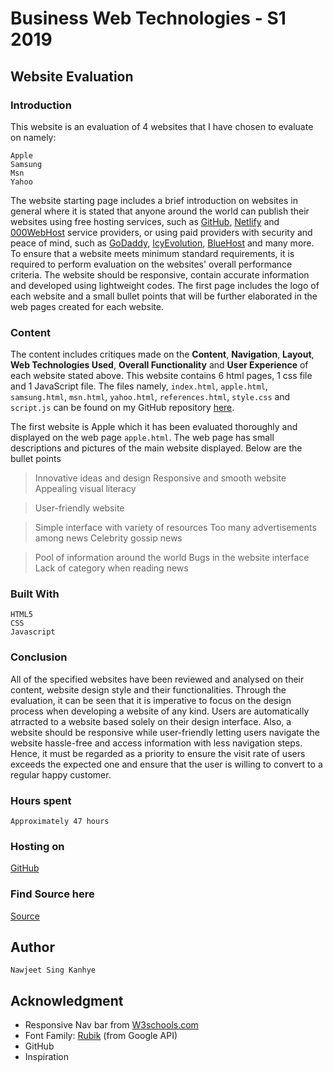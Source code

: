 # Business Web Technologies - S1 2019

## Website Evaluation

### Introduction

This website is an evaluation of 4 websites that I have chosen to evaluate on namely:

```
Apple
Samsung
Msn
Yahoo
```

The website starting page includes a brief introduction on websites in general where it is stated that anyone around the world can publish their websites using free hosting services, such as [GitHub](https://github.com), [Netlify]() and [000WebHost](https://www.000webhost.com) service providers, or using paid providers with security and peace of mind, such as [GoDaddy](https://au.godaddy.com), [IcyEvolution](https://www.icyevolution.com), [BlueHost](https://www.bluehost.com) and many more. To ensure that a website meets minimum standard requirements, it is required to perform evaluation on the websites' overall performance criteria. The website should be responsive, contain accurate information and developed using lightweight codes. The first page includes the logo of each website and a small bullet points that will be further elaborated in the web pages created for each website.

### Content

The content includes critiques made on the **Content**, **Navigation**, **Layout**, **Web Technologies Used**, **Overall Functionality** and **User Experience** of each website stated above. This website contains 6 html pages, 1 css file and 1 JavaScript file. The files namely, `index.html`, `apple.html`, `samsung.html`, `msn.html`, `yahoo.html`, `references.html`, `style.css` and `script.js` can be found on my GitHub repository [here](https://github.com/nawjeet/bwt1).

The first website is Apple which  it has been evaluated thoroughly and displayed on the web page `apple.html`. The web page has small descriptions and pictures of the main website displayed. Below are the bullet points 

> Innovative ideas and design
> Responsive and smooth website
> Appealing visual literacy

> User-friendly website
>
>

> Simple interface with variety of resources
> Too many advertisements among news
> Celebrity gossip news

> Pool of information around the world
> Bugs in the website interface
> Lack of category when reading news 


### Built With

```
HTML5
CSS
Javascript
```

### Conclusion

All of the specified websites have been reviewed and analysed on their content, website design style and their functionalities. Through the evaluation, it can be seen that it is imperative to focus on the design process when developing a website of any kind. Users are automatically atrracted to a website based solely on their design interface. Also, a website should be responsive while user-friendly letting users navigate the website hassle-free and access information with less navigation steps. Hence, it must be regarded as a priority to ensure the visit rate of users exceeds the expected one and ensure that the user is willing to convert to a regular happy customer.

### Hours spent

```
Approximately 47 hours
```


### Hosting on

[GitHub](https://github.com)


### Find Source here

[Source](https://github.com/nawjeet/bwt1)

## Author

```
Nawjeet Sing Kanhye
```
## Acknowledgment

* Responsive Nav bar from [W3schools.com](https://www.w3schools.com/html/html_responsive.asp)
* Font Family: [Rubik](https://google-webfonts-helper.herokuapp.com/fonts/rubik?subsets=latin) (from Google API)
* GitHub
* Inspiration

